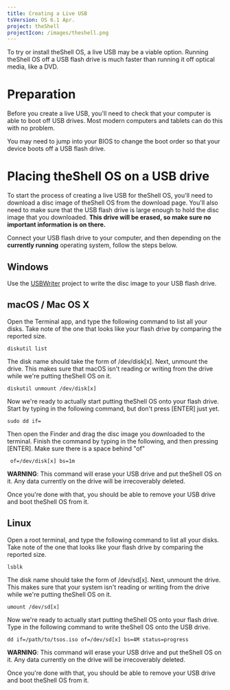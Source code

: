 ```yaml
---
title: Creating a Live USB
tsVersion: OS 6.1 Apr.
project: theShell
projectIcon: /images/theshell.png
---
```


To try or install theShell OS, a live USB may be a viable option. Running theShell OS off a USB flash drive is much faster than running it off optical media, like a DVD.

# Preparation

Before you create a live USB, you'll need to check that your computer is able to boot off USB drives. Most modern computers and tablets can do this with no problem.

You may need to jump into your BIOS to change the boot order so that your device boots off a USB flash drive.

# Placing theShell OS on a USB drive

To start the process of creating a live USB for theShell OS, you'll need to download a disc image of theShell OS from the download page. You'll also need to make sure that the USB flash drive is large enough to hold the disc image that you downloaded. **This drive will be erased, so make sure no important information is on there.**

Connect your USB flash drive to your computer, and then depending on the **currently running** operating system, follow the steps below.

## Windows

Use the [USBWriter](https://sourceforge.net/projects/usbwriter/) project to write the disc image to your USB flash drive.

## macOS / Mac OS X

Open the Terminal app, and type the following command to list all your disks. Take note of the one that looks like your flash drive by comparing the reported size.

```
diskutil list
```

The disk name should take the form of /dev/disk[x]. Next, unmount the drive. This makes sure that macOS isn't reading or writing from the drive while we're putting theShell OS on it.

```
diskutil unmount /dev/disk[x]
```

Now we're ready to actually start putting theShell OS onto your flash drive. Start by typing in the following command, but don't press [ENTER] just yet.

```
sudo dd if=
```

Then open the Finder and drag the disc image you downloaded to the terminal. Finish the command by typing in the following, and then pressing [ENTER]. Make sure there is a space behind "of"

```
 of=/dev/disk[x] bs=1m
```

**WARNING**: This command will erase your USB drive and put theShell OS on it. Any data currently on the drive will be irrecoverably deleted.

Once you're done with that, you should be able to remove your USB drive and boot theShell OS from it.

## Linux

Open a root terminal, and type the following command to list all your disks. Take note of the one that looks like your flash drive by comparing the reported size.

```
lsblk
```

The disk name should take the form of /dev/sd[x]. Next, unmount the drive. This makes sure that your system isn't reading or writing from the drive while we're putting theShell OS on it.

```
umount /dev/sd[x]
```

Now we're ready to actually start putting theShell OS onto your flash drive. Type in the following command to write theShell OS onto the USB drive.

```
dd if=/path/to/tsos.iso of=/dev/sd[x] bs=4M status=progress
```

**WARNING**: This command will erase your USB drive and put theShell OS on it. Any data currently on the drive will be irrecoverably deleted.

Once you're done with that, you should be able to remove your USB drive and boot theShell OS from it.
